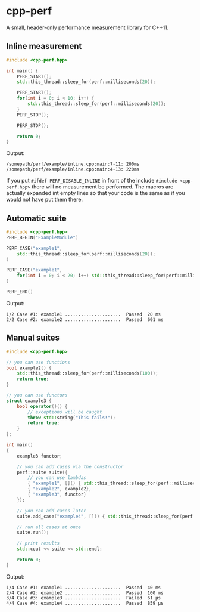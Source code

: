 cpp-perf
========

A small, header-only performance measurement library for C++11.


Inline measurement
------------------
``` c++
#include <cpp-perf.hpp>

int main() {
    PERF_START();
    std::this_thread::sleep_for(perf::milliseconds(20));

    PERF_START();
    for(int i = 0; i < 10; i++) {
        std::this_thread::sleep_for(perf::milliseconds(20));
    }
    PERF_STOP();

    PERF_STOP();

    return 0;
}
```

Output:
```
/somepath/perf/example/inline.cpp:main:7-11: 200ms
/somepath/perf/example/inline.cpp:main:4-13: 220ms
```
If you put ```#ifdef PERF_DISABLE_INLINE``` in front of the include ```#include <cpp-perf.hpp>``` there will no measurement be performed. The macros are actually expanded int empty lines so that your code is the same as if you would not have put them there.


Automatic suite
---------------

``` c++
#include <cpp-perf.hpp>
PERF_BEGIN("ExampleModule")

PERF_CASE("example1",
    std::this_thread::sleep_for(perf::milliseconds(20));
)

PERF_CASE("example1",
    for(int i = 0; i < 20; i++) std::this_thread::sleep_for(perf::milliseconds(30));
)

PERF_END()
```

Output:
```
1/2 Case #1: example1 .....................  Passed  20 ms
2/2 Case #2: example2 .....................  Passed  601 ms
```


Manual suites
-------------

``` c++
#include <cpp-perf.hpp>

// you can use functions
bool example2() {
    std::this_thread::sleep_for(perf::milliseconds(100));
    return true;
}

// you can use functors
struct example3 {
    bool operator()() {
        // exceptions will be caught
        throw std::string("This fails!");
        return true;
    }
};

int main()
{
    example3 functor;

    // you can add cases via the constructor
    perf::suite suite({
        // you can use lambdas
        { "example1", []() { std::this_thread::sleep_for(perf::milliseconds(40)); return true; } },
        { "example2", example2},
        { "example3", functor}
    });

    // you can add cases later
    suite.add_case("example4", []() { std::this_thread::sleep_for(perf::microseconds(800)); return true; });

    // run all cases at once
    suite.run();

    // print results
    std::cout << suite << std::endl;

    return 0;
}
```

Output:
```
1/4 Case #1: example1 .....................  Passed  40 ms
2/4 Case #2: example2 .....................  Passed  100 ms
3/4 Case #3: example3 .....................  Failed  61 μs
4/4 Case #4: example4 .....................  Passed  859 μs
```
